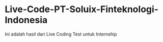 # Live-Code-PT-Soluix-Finteknologi-Indonesia
Ini adalah hasil dari Live Coding Test untuk Internship
